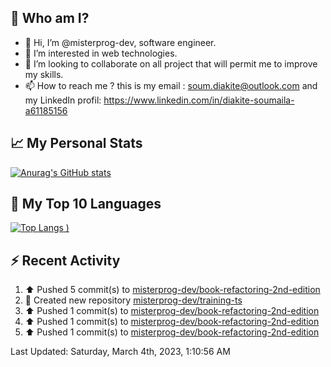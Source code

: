 ## **🔎 Who am I?**
- 👋 Hi, I’m @misterprog-dev, software engineer.
- 👀 I’m interested in web technologies.
- 💞️ I’m looking to collaborate on all project that will permit me to improve my skills.
- 📫 How to reach me ? this is my email : soum.diakite@outlook.com and my LinkedIn profil: https://www.linkedin.com/in/diakite-soumaila-a61185156


## **📈 My Personal Stats**
[![Anurag's GitHub stats](https://github-readme-stats.vercel.app/api?username=misterprog-dev&count_private=true&show_icons=true)](https://github.com/anuraghazra/github-readme-stats)

## **📣 My Top 10 Languages**
[![Top Langs](https://github-readme-stats.vercel.app/api/top-langs/?username=misterprog-dev&langs_count=10&layout=compact&hide=html,css&hide_title=true&&&show_icons=true)
)](https://github.com/anuraghazra/github-readme-stats)

## **⚡ Recent Activity**
<!--RECENT_ACTIVITY:start-->
1. ⬆️ Pushed 5 commit(s) to [misterprog-dev/book-refactoring-2nd-edition](https://github.com/misterprog-dev/book-refactoring-2nd-edition)<br>
2. 📔 Created new repository [misterprog-dev/training-ts](https://github.com/misterprog-dev/training-ts)<br>
3. ⬆️ Pushed 1 commit(s) to [misterprog-dev/book-refactoring-2nd-edition](https://github.com/misterprog-dev/book-refactoring-2nd-edition)<br>
4. ⬆️ Pushed 1 commit(s) to [misterprog-dev/book-refactoring-2nd-edition](https://github.com/misterprog-dev/book-refactoring-2nd-edition)<br>
5. ⬆️ Pushed 1 commit(s) to [misterprog-dev/book-refactoring-2nd-edition](https://github.com/misterprog-dev/book-refactoring-2nd-edition)<br>
<!--RECENT_ACTIVITY:end-->
<!--RECENT_ACTIVITY:last_update-->
Last Updated: Saturday, March 4th, 2023, 1:10:56 AM
<!--RECENT_ACTIVITY:last_update_end-->

<!---
misterprog-dev/misterprog-dev is a ✨ special ✨ repository because its `README.md` (this file) appears on your GitHub profile.
You can click the Preview link to take a look at your changes.
--->


